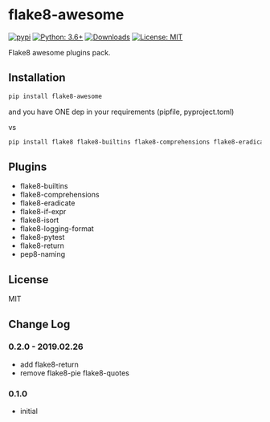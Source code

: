 # flake8-awesome

[![pypi](https://badge.fury.io/py/flake8-awesome.svg)](https://pypi.org/project/flake8-awesome)
[![Python: 3.6+](https://img.shields.io/badge/Python-3.6+-blue.svg)](https://pypi.org/project/flake8-awesome)
[![Downloads](https://img.shields.io/pypi/dm/flake8-awesome.svg)](https://pypistats.org/packages/flake8-awesome)
[![License: MIT](https://img.shields.io/badge/License-MIT-green.svg)](https://en.wikipedia.org/wiki/MIT_License)

Flake8 awesome plugins pack.

## Installation

```bash
pip install flake8-awesome
```

and you have ONE dep in your requirements (pipfile, pyproject.toml)

vs

```bash
pip install flake8 flake8-builtins flake8-comprehensions flake8-eradicate # etc.
```

## Plugins

* flake8-builtins
* flake8-comprehensions
* flake8-eradicate
* flake8-if-expr
* flake8-isort
* flake8-logging-format
* flake8-pytest
* flake8-return
* pep8-naming

## License

MIT

## Change Log

### 0.2.0 - 2019.02.26

* add flake8-return
* remove flake8-pie flake8-quotes

### 0.1.0

* initial
